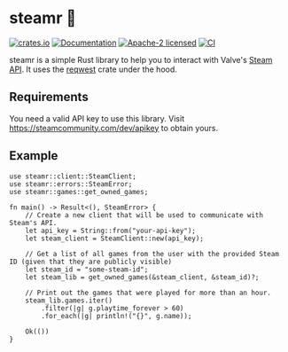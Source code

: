 # steamr 🦀

[![crates.io](https://img.shields.io/crates/v/steamr.svg)](https://crates.io/crates/steamr)
[![Documentation](https://docs.rs/steamr/badge.svg)](https://docs.rs/steamr)
[![Apache-2 licensed](https://img.shields.io/crates/l/steamr.svg)](./LICENSE)
[![CI](https://github.com/bellackn/steamr/workflows/CI/badge.svg)](https://github.com/bellackn/steamr/actions?query=workflow%3ACI)

steamr is a simple Rust library to help you to interact with Valve's [Steam API](https://developer.valvesoftware.com/wiki/Steam_Web_API).
It uses the [reqwest](https://github.com/seanmonstar/reqwest) crate under the hood.

## Requirements

You need a valid API key to use this library. Visit <https://steamcommunity.com/dev/apikey> to obtain yours.

## Example

```rust,no_run
use steamr::client::SteamClient;
use steamr::errors::SteamError;
use steamr::games::get_owned_games;

fn main() -> Result<(), SteamError> {
    // Create a new client that will be used to communicate with Steam's API. 
    let api_key = String::from("your-api-key");
    let steam_client = SteamClient::new(api_key);
    
    // Get a list of all games from the user with the provided Steam ID (given that they are publicly visible)
    let steam_id = "some-steam-id";
    let steam_lib = get_owned_games(&steam_client, &steam_id)?;
    
    // Print out the games that were played for more than an hour.
    steam_lib.games.iter()
        .filter(|g| g.playtime_forever > 60)
        .for_each(|g| println!("{}", g.name));
    
    Ok(())
}
```
